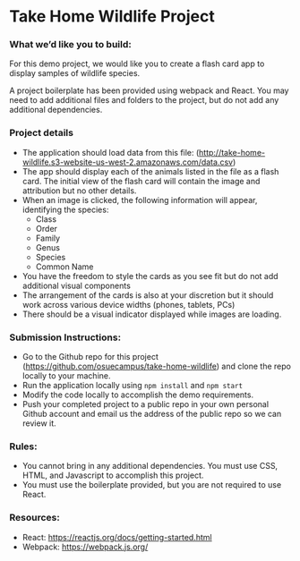 
# Take Home Wildlife Project

### What we’d like you to build:
For this demo project, we would like you to create a flash card app to display samples of wildlife species.

A project boilerplate has been provided using webpack and React. You may need to add additional files and folders to the project, but do not add any additional dependencies.

### Project details
* The application should load data from this file: (http://take-home-wildlife.s3-website-us-west-2.amazonaws.com/data.csv)
* The app should display each of the animals listed in the file as a flash card. The initial view of the flash card will contain the image and attribution but no other details.
* When an image is clicked, the following information will appear, identifying the species:
    * Class
    * Order
    * Family
    * Genus
    * Species
    * Common Name
* You have the freedom to style the cards as you see fit but do not add additional visual components
* The arrangement of the cards is also at your discretion but it should work across various device widths (phones, tablets, PCs)
* There should be a visual indicator displayed while images are loading.

### Submission Instructions:
* Go to the Github repo for this project (https://github.com/osuecampus/take-home-wildlife) and clone the repo locally to your machine.
* Run the application locally using `npm install` and `npm start`
* Modify the code locally to accomplish the demo requirements.
* Push your completed project to a public repo in your own personal Github account and email us the address of the public repo so we can review it.

### Rules:
* You cannot bring in any additional dependencies. You must use CSS, HTML, and Javascript to accomplish this project.
* You must use the boilerplate provided, but you are not required to use React.

### Resources:
* React: https://reactjs.org/docs/getting-started.html
* Webpack: https://webpack.js.org/